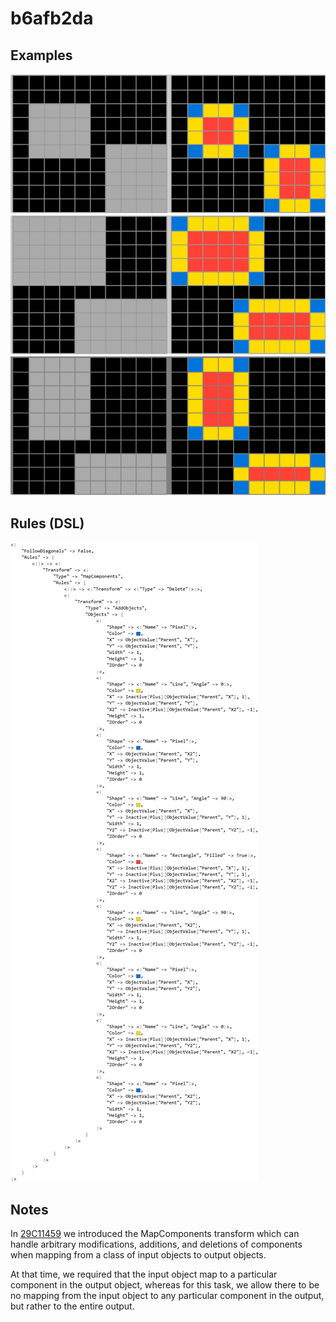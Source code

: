 # b6afb2da

## Examples

![ARC examples for b6afb2da](examples.png?raw=true)

## Rules (DSL)

![DSL rules for b6afb2da](rules.png?raw=true)

## Notes
In [29C11459](https://github.com/dbigham/ARC/blob/main/TaskNotes/29c11459/notes.md) we introduced the MapComponents transform which can handle arbitrary modifications, additions, and deletions of components when mapping from a class of input objects to output objects.

At that time, we required that the input object map to a particular component in the output object, whereas for this task, we allow there to be no mapping from the input object to any particular component in the output, but rather to the entire output.
